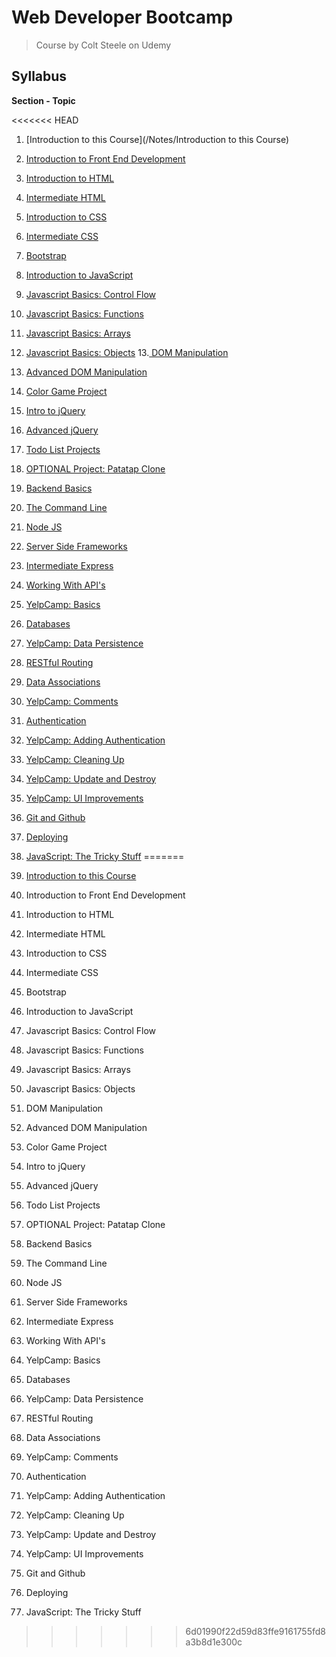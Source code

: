 # Web Developer Bootcamp

> Course by Colt Steele on Udemy

## Syllabus

**Section - Topic**

<<<<<<< HEAD
1. [Introduction to this Course](/Notes/Introduction to this Course)
2. [Introduction to Front End Development](/Notes/)
3. [Introduction to HTML](/Notes/)
4. [Intermediate HTML](/Notes/)
5. [Introduction to CSS](/Notes/)
6. [Intermediate CSS](/Notes/)
7. [Bootstrap](/Notes/)
8. [Introduction to JavaScript](/Notes/)
9. [Javascript Basics: Control Flow](/Notes/)
10. [Javascript Basics: Functions](/Notes/)
11. [Javascript Basics: Arrays](/Notes/)
12. [Javascript Basics: Objects](/Notes/)
13.[ DOM Manipulation](/Notes/)
14. [Advanced DOM Manipulation](/Notes/)
15. [Color Game Project](/Notes/)
16. [Intro to jQuery](/Notes/)
17. [Advanced jQuery](/Notes/)
18. [Todo List Projects](/Notes/)
19. [OPTIONAL Project: Patatap Clone](/Notes/)
20. [Backend Basics](/Notes/)
21. [The Command Line](/Notes/)
22. [Node JS](/Notes/)
23. [Server Side Frameworks](/Notes/)
24. [Intermediate Express](/Notes/)
25. [Working With API's](/Notes/)
26. [YelpCamp: Basics](/Notes/)
27. [Databases](/Notes/)
28. [YelpCamp: Data Persistence](/Notes/)
29. [RESTful Routing](/Notes/)
30. [Data Associations](/Notes/)
31. [YelpCamp: Comments](/Notes/)
32. [Authentication](/Notes/)
33. [YelpCamp: Adding Authentication](/Notes/)
34. [YelpCamp: Cleaning Up](/Notes/)
35. [YelpCamp: Update and Destroy](/Notes/)
36. [YelpCamp: UI Improvements](/Notes/)


37. [Git and Github](/Notes/)
38. [Deploying](/Notes/)
39. [JavaScript: The Tricky Stuff](/Notes/)
=======
1. [Introduction to this Course](/Notes/Introduction%20to%20this%20Course)
2. Introduction to Front End Development
3. Introduction to HTML
4. Intermediate HTML
5. Introduction to CSS
6. Intermediate CSS
7. Bootstrap
8. Introduction to JavaScript
9. Javascript Basics: Control Flow
10. Javascript Basics: Functions
11. Javascript Basics: Arrays
12. Javascript Basics: Objects
13. DOM Manipulation
14. Advanced DOM Manipulation
15. Color Game Project
16. Intro to jQuery
17. Advanced jQuery
18. Todo List Projects
19. OPTIONAL Project: Patatap Clone
20. Backend Basics
21. The Command Line
22. Node JS
23. Server Side Frameworks
24. Intermediate Express
25. Working With API's
26. YelpCamp: Basics
27. Databases
28. YelpCamp: Data Persistence
29. RESTful Routing
30. Data Associations
31. YelpCamp: Comments
32. Authentication
33. YelpCamp: Adding Authentication
34. YelpCamp: Cleaning Up
35. YelpCamp: Update and Destroy
36. YelpCamp: UI Improvements


37. Git and Github
38. Deploying
39. JavaScript: The Tricky Stuff
>>>>>>> 6d01990f22d59d83ffe9161755fd8a3b8d1e300c


